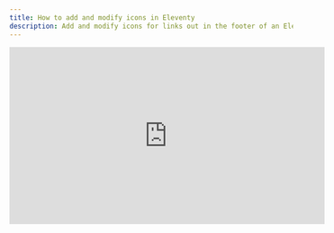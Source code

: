 ```yaml
---
title: How to add and modify icons in Eleventy
description: Add and modify icons for links out in the footer of an Eleventy site
---
```


<iframe width="560" height="315" src="https://www.youtube.com/embed/t7pkI_LBywM" title="YouTube video player" frameborder="0" allow="accelerometer; autoplay; clipboard-write; encrypted-media; gyroscope; picture-in-picture" allowfullscreen></iframe>
